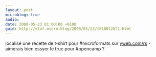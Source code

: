 ```yaml
---
layout: post
microblog: true
audio: 
date: 2008-05-23 01:00:00 +0100
guid: http://xtof.micro.blog/2008/05/23/t818012871.html
---
```

localisé une recette de t-shirt pour #microformats sur [yweb.com/rs](http://yweb.com/rs) - aimerais bien essyer le truc pour #opencamp ?
